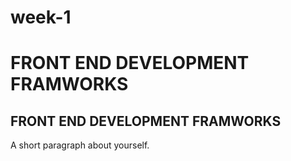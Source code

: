 # week-1
<!DOCTYPE html>
<html lang="en">
<head>
<title>My Website</title>
</head>
<body>
<h1>FRONT END DEVELOPMENT FRAMWORKS</h1>
<h2> FRONT END DEVELOPMENT FRAMWORKS </h2>
<p>A short paragraph about yourself.</p>
</body>
</html>
